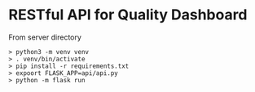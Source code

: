# RESTful API for Quality Dashboard

From server directory
```
> python3 -m venv venv
> . venv/bin/activate
> pip install -r requirements.txt
> expoort FLASK_APP=api/api.py
> python -m flask run
```